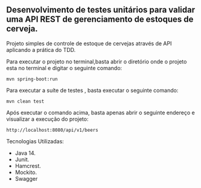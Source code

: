<h2>Desenvolvimento de testes unitários para validar uma API REST de gerenciamento de estoques de cerveja.</h2>

 Projeto simples de controle de estoque de cervejas através de API aplicando a prática do TDD.

Para executar o projeto no terminal,basta abrir o diretório onde o projeto esta no terminal e digitar o seguinte comando:

```shell script
mvn spring-boot:run 
```

Para executar a suíte de testes , basta executar o seguinte comando:

```shell script
mvn clean test
```

Após executar o comando acima, basta apenas abrir o seguinte endereço e visualizar a execução do projeto:

```
http://localhost:8080/api/v1/beers
```

Tecnologias Utilizadas:

* Java 14.
* Junit.
* Hamcrest.
* Mockito.
* Swagger






